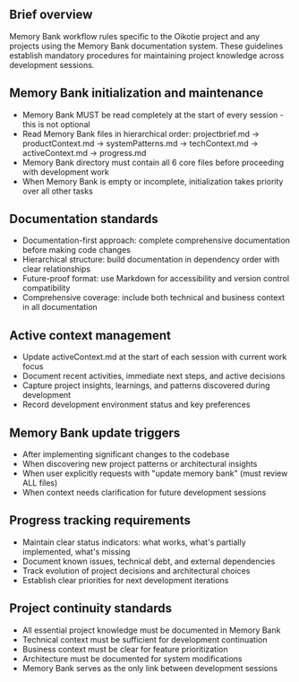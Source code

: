 ## Brief overview
Memory Bank workflow rules specific to the Oikotie project and any projects using the Memory Bank documentation system. These guidelines establish mandatory procedures for maintaining project knowledge across development sessions.

## Memory Bank initialization and maintenance
- Memory Bank MUST be read completely at the start of every session - this is not optional
- Read Memory Bank files in hierarchical order: projectbrief.md → productContext.md → systemPatterns.md → techContext.md → activeContext.md → progress.md
- Memory Bank directory must contain all 6 core files before proceeding with development work
- When Memory Bank is empty or incomplete, initialization takes priority over all other tasks

## Documentation standards
- Documentation-first approach: complete comprehensive documentation before making code changes
- Hierarchical structure: build documentation in dependency order with clear relationships
- Future-proof format: use Markdown for accessibility and version control compatibility
- Comprehensive coverage: include both technical and business context in all documentation

## Active context management
- Update activeContext.md at the start of each session with current work focus
- Document recent activities, immediate next steps, and active decisions
- Capture project insights, learnings, and patterns discovered during development
- Record development environment status and key preferences

## Memory Bank update triggers
- After implementing significant changes to the codebase
- When discovering new project patterns or architectural insights
- When user explicitly requests with "update memory bank" (must review ALL files)
- When context needs clarification for future development sessions

## Progress tracking requirements
- Maintain clear status indicators: what works, what's partially implemented, what's missing
- Document known issues, technical debt, and external dependencies
- Track evolution of project decisions and architectural choices
- Establish clear priorities for next development iterations

## Project continuity standards
- All essential project knowledge must be documented in Memory Bank
- Technical context must be sufficient for development continuation
- Business context must be clear for feature prioritization
- Architecture must be documented for system modifications
- Memory Bank serves as the only link between development sessions
